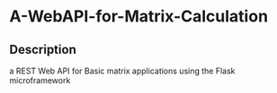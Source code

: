 # A-WebAPI-for-Matrix-Calculation
## Description
a REST Web API for Basic matrix applications using the Flask microframework

